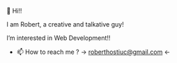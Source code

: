 🐑 Hi!!

I am Robert, a creative and talkative guy!

 I’m interested in Web Development!!
 
 
- 📫 How to reach me ? -> roberthostiuc@gmail.com <-
